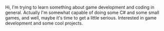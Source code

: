 Hi, I'm trying to learn something about game development and coding in general.
Actually I'm somewhat capable of doing some C# and some small games, and well, maybe it's time to get a little serious.
Interested in game development and some cool projects.

